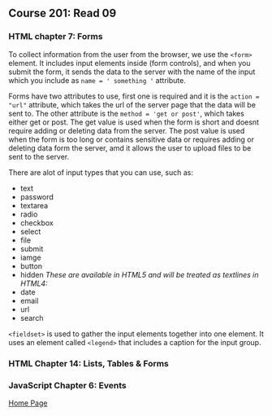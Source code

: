 ## **Course 201: Read 09**

### **HTML chapter 7: Forms**
To collect information from the user from the browser, we use the ``` <form> ``` element. It includes input elements inside (form controls), and when you submit the form, it sends the data to the server with the name of the input which you include as ``` name = ' something ' ``` attribute.

Forms have two attributes to use, first one is required and it is the ``` action = "url" ``` attribute, which takes the url of the server page that the data will be sent to. The other attribute is the ``` method = 'get or post' ```, which takes either get or post. The get value is used when the form is short and doesnt require adding or deleting data from the server. The post value is used when the form is too long or contains sensitive data or requires adding or deleting data form the server, amd it allows the user to upload files to be sent to the server.

There are alot of input types that you can use, such as:
* text
* password 
* textarea
* radio
* checkbox
* select
* file
* submit
* iamge
* button
* hidden
*These are available in HTML5 and will be treated as textlines in HTML4:*
* date
* email
* url
* search

``` <fieldset> ``` is used to gather the input elements together into one element. It uses an element called ``` <legend> ``` that includes a caption for the input group.



### **HTML Chapter 14: Lists, Tables & Forms**



### **JavaScript Chapter 6: Events**




[Home Page](README.md)